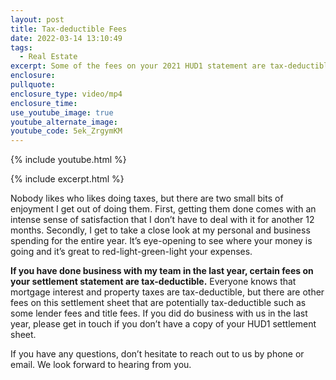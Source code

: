 ```yaml
---
layout: post
title: Tax-deductible Fees
date: 2022-03-14 13:10:49
tags:
  - Real Estate
excerpt: Some of the fees on your 2021 HUD1 statement are tax-deductible.
enclosure:
pullquote:
enclosure_type: video/mp4
enclosure_time:
use_youtube_image: true
youtube_alternate_image:
youtube_code: 5ek_ZrgymKM
---
```

{% include youtube.html %}

{% include excerpt.html %}

Nobody likes who likes doing taxes, but there are two small bits of enjoyment I get out of doing them. First, getting them done comes with an intense sense of satisfaction that I don’t have to deal with it for another 12 months. Secondly, I get to take a close look at my personal and business spending for the entire year. It’s eye-opening to see where your money is going and it’s great to red-light-green-light your expenses.

**If you have done business with my team in the last year, certain fees on your settlement statement are tax-deductible.** Everyone knows that mortgage interest and property taxes are tax-deductible, but there are other fees on this settlement sheet that are potentially tax-deductible such as some lender fees and title fees. If you did do business with us in the last year, please get in touch if you don’t have a copy of your HUD1 settlement sheet.

If you have any questions, don’t hesitate to reach out to us by phone or email. We look forward to hearing from you.
